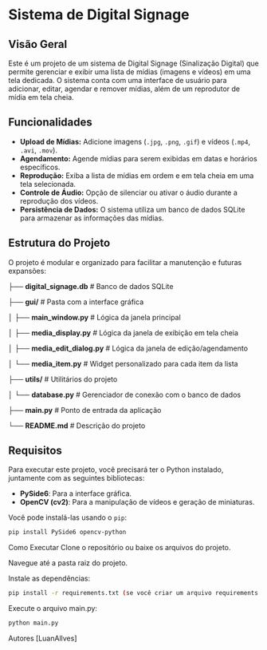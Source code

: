 # Sistema de Digital Signage

## Visão Geral

Este é um projeto de um sistema de Digital Signage (Sinalização Digital) que permite gerenciar e exibir uma lista de mídias (imagens e vídeos) em uma tela dedicada. O sistema conta com uma interface de usuário para adicionar, editar, agendar e remover mídias, além de um reprodutor de mídia em tela cheia.

## Funcionalidades

- **Upload de Mídias:** Adicione imagens (`.jpg`, `.png`, `.gif`) e vídeos (`.mp4`, `.avi`, `.mov`).
- **Agendamento:** Agende mídias para serem exibidas em datas e horários específicos.
- **Reprodução:** Exiba a lista de mídias em ordem e em tela cheia em uma tela selecionada.
- **Controle de Áudio:** Opção de silenciar ou ativar o áudio durante a reprodução dos vídeos.
- **Persistência de Dados:** O sistema utiliza um banco de dados SQLite para armazenar as informações das mídias.

## Estrutura do Projeto
O projeto é modular e organizado para facilitar a manutenção e futuras expansões:

├── **digital_signage.db**                   # Banco de dados SQLite

├── **gui/**                                 # Pasta com a interface gráfica

│   ├── **main_window.py**                   # Lógica da janela principal

│   ├── **media_display.py**                 # Lógica da janela de exibição em tela cheia

│   ├── **media_edit_dialog.py**             # Lógica da janela de edição/agendamento

│   └── **media_item.py**                    # Widget personalizado para cada item da lista

├── **utils/**                               # Utilitários do projeto

│   └── **database.py**                      # Gerenciador de conexão com o banco de dados

├── **main.py**                              # Ponto de entrada da aplicação

└── **README.md**                            # Descrição do projeto


## Requisitos
Para executar este projeto, você precisará ter o Python instalado, juntamente com as seguintes bibliotecas:

- **PySide6**: Para a interface gráfica.
- **OpenCV (cv2)**: Para a manipulação de vídeos e geração de miniaturas.

Você pode instalá-las usando o `pip`:

```bash
pip install PySide6 opencv-python
```

Como Executar
Clone o repositório ou baixe os arquivos do projeto.

Navegue até a pasta raiz do projeto.

Instale as dependências: 
```bash
pip install -r requirements.txt (se você criar um arquivo requirements.txt).
```

Execute o arquivo main.py:

```bash
python main.py
```

Autores
[LuanAllves]

